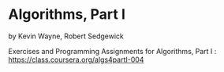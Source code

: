 Algorithms, Part I
==================
by Kevin Wayne, Robert Sedgewick

Exercises and Programming Assignments for Algorithms, Part I : https://class.coursera.org/algs4partI-004
